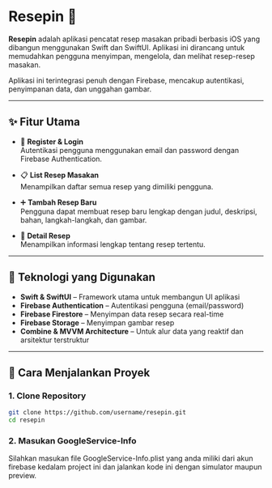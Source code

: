 # Resepin 🍲

**Resepin** adalah aplikasi pencatat resep masakan pribadi berbasis iOS yang dibangun menggunakan Swift dan SwiftUI. Aplikasi ini dirancang untuk memudahkan pengguna menyimpan, mengelola, dan melihat resep-resep masakan.

Aplikasi ini terintegrasi penuh dengan Firebase, mencakup autentikasi, penyimpanan data, dan unggahan gambar.

---

## ✨ Fitur Utama

- 🔐 **Register & Login**  
  Autentikasi pengguna menggunakan email dan password dengan Firebase Authentication.

- 📋 **List Resep Masakan**  
  Menampilkan daftar semua resep yang dimiliki pengguna.

- ➕ **Tambah Resep Baru**  
  Pengguna dapat membuat resep baru lengkap dengan judul, deskripsi, bahan, langkah-langkah, dan gambar.

- 📄 **Detail Resep**  
  Menampilkan informasi lengkap tentang resep tertentu.

---

## 🔧 Teknologi yang Digunakan

- **Swift & SwiftUI** – Framework utama untuk membangun UI aplikasi
- **Firebase Authentication** – Autentikasi pengguna (email/password)
- **Firebase Firestore** – Menyimpan data resep secara real-time
- **Firebase Storage** – Menyimpan gambar resep
- **Combine & MVVM Architecture** – Untuk alur data yang reaktif dan arsitektur terstruktur

---

## 🚀 Cara Menjalankan Proyek

### 1. Clone Repository
```bash
git clone https://github.com/username/resepin.git
cd resepin
```

### 2. Masukan GoogleService-Info
Silahkan masukan file GoogleService-Info.plist yang anda miliki dari akun firebase kedalam project ini dan jalankan kode ini dengan simulator maupun preview.
